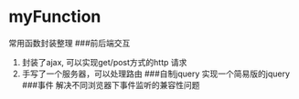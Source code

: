 # myFunction
常用函数封装整理
###前后端交互
1. 封装了ajax, 可以实现get/post方式的http 请求
2. 手写了一个服务器，可以处理路由
###自制jquery
实现一个简易版的jquery
###事件
解决不同浏览器下事件监听的兼容性问题
